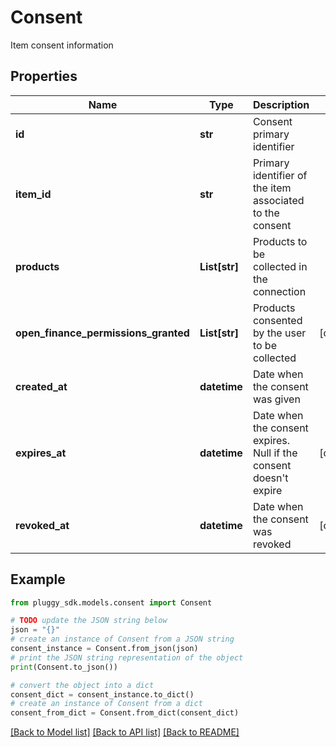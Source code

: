 # Consent

Item consent information

## Properties

Name | Type | Description | Notes
------------ | ------------- | ------------- | -------------
**id** | **str** | Consent primary identifier | 
**item_id** | **str** | Primary identifier of the item associated to the consent | 
**products** | **List[str]** | Products to be collected in the connection | 
**open_finance_permissions_granted** | **List[str]** | Products consented by the user to be collected | [optional] 
**created_at** | **datetime** | Date when the consent was given | 
**expires_at** | **datetime** | Date when the consent expires. Null if the consent doesn&#39;t expire | [optional] 
**revoked_at** | **datetime** | Date when the consent was revoked | [optional] 

## Example

```python
from pluggy_sdk.models.consent import Consent

# TODO update the JSON string below
json = "{}"
# create an instance of Consent from a JSON string
consent_instance = Consent.from_json(json)
# print the JSON string representation of the object
print(Consent.to_json())

# convert the object into a dict
consent_dict = consent_instance.to_dict()
# create an instance of Consent from a dict
consent_from_dict = Consent.from_dict(consent_dict)
```
[[Back to Model list]](../README.md#documentation-for-models) [[Back to API list]](../README.md#documentation-for-api-endpoints) [[Back to README]](../README.md)


